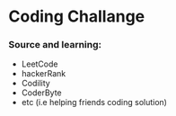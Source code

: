 # Coding Challange


### Source and learning:
- LeetCode
- hackerRank
- Codility
- CoderByte
- etc (i.e helping friends coding solution)
